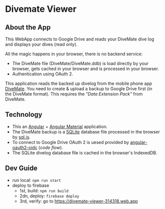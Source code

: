 # Divemate Viewer

## About the App
This WebApp connects to Google Drive and reads your DiveMate dive log and displays your dives (read only).

All the magic happens in your browser, there is no backend service:
* The DiveMate file (DiveMate/DiveMate.ddb) is load directly by your browser, gets cached in your browser and is processed in your browser.
* Authentication using OAuth 2.

This application reads the backed up divelog from the mobile phone app [DiveMate](https://www.divemate.de/). You need to create & upload a backup to Google Drive first (in the DiveMate format). This requires the _"Data Extension Pack"_ from DiveMate.

## Technology
* This an [Angular](https://angular.io/) + [Angular Material](https://material.angular.io/) application.
* The DiveMate backup is a [SQLite](https://sqlite.org/) database file processed in the browser by [sql.js](https://github.com/sql-js/sql.js/).
* To connect to Google Drive OAuth 2 is uesed provided by [angular-oauth2-oidc](https://github.com/manfredsteyer/angular-oauth2-oidc) (_code flow_).
* The SQLite divelog database file is cached in the browser's IndexedDB.

## Dev Guide
* run local: `npm run start`
* deploy to firebase
  * 1st, build: `npm run build`
  * 2dn, deploy: `firebase deploy`
  * 3rd, verify: go to https://divemate-viewer-314318.web.app

